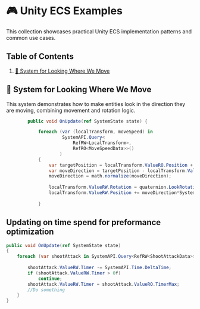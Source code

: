 # 🎮 Unity ECS Examples

This collection showcases practical Unity ECS implementation patterns and common use cases.

## Table of Contents

1. [🧭 System for Looking Where We Move](#-system-for-looking-where-we-move)

## 🧭 System for Looking Where We Move

This system demonstrates how to make entities look in the direction they are moving, combining movement and rotation logic. 
```csharp
        public void OnUpdate(ref SystemState state) {

            foreach (var (localTransform, moveSpeed) in
                     SystemAPI.Query<
                         RefRW<LocalTransform>, 
                         RefRO<MoveSpeedData>>()
                    )
            {
                var targetPosition = localTransform.ValueRO.Position + new float3(10, 0, 0);
                var moveDirection = targetPosition - localTransform.ValueRW.Position; 
                moveDirection = math.normalize(moveDirection);
                
                localTransform.ValueRW.Rotation = quaternion.LookRotation(moveDirection, math.up());
                localTransform.ValueRW.Position += moveDirection*SystemAPI.Time.DeltaTime * moveSpeed.ValueRO.Value;
                
            }
```

## Updating on time spend for preformance optimization 

```csharp
public void OnUpdate(ref SystemState state)
{
    foreach (var shootAttack in SystemAPI.Query<RefRW<ShootAttackData>>()) {
        
        shootAttack.ValueRW.Timer -= SystemAPI.Time.DeltaTime;
        if (shootAttack.ValueRW.Timer > 0f)
            continue;
        shootAttack.ValueRW.Timer = shootAttack.ValueRO.TimerMax; 
        //Do something
    }
}
```
